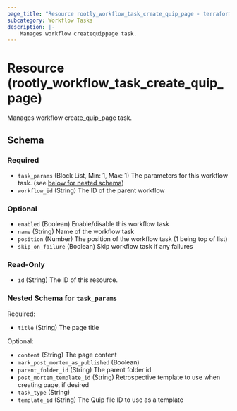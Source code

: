 ```yaml
---
page_title: "Resource rootly_workflow_task_create_quip_page - terraform-provider-rootly"
subcategory: Workflow Tasks
description: |-
    Manages workflow createquippage task.
---
```


# Resource (rootly_workflow_task_create_quip_page)

Manages workflow create_quip_page task.



<!-- schema generated by tfplugindocs -->
## Schema

### Required

- `task_params` (Block List, Min: 1, Max: 1) The parameters for this workflow task. (see [below for nested schema](#nestedblock--task_params))
- `workflow_id` (String) The ID of the parent workflow

### Optional

- `enabled` (Boolean) Enable/disable this workflow task
- `name` (String) Name of the workflow task
- `position` (Number) The position of the workflow task (1 being top of list)
- `skip_on_failure` (Boolean) Skip workflow task if any failures

### Read-Only

- `id` (String) The ID of this resource.

<a id="nestedblock--task_params"></a>
### Nested Schema for `task_params`

Required:

- `title` (String) The page title

Optional:

- `content` (String) The page content
- `mark_post_mortem_as_published` (Boolean)
- `parent_folder_id` (String) The parent folder id
- `post_mortem_template_id` (String) Retrospective template to use when creating page, if desired
- `task_type` (String)
- `template_id` (String) The Quip file ID to use as a template
